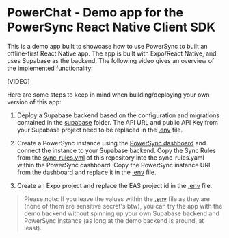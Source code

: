 # PowerChat - Demo app for the PowerSync React Native Client SDK

This is a demo app built to showcase how to use PowerSync to built an offline-first React Native app. The app is built with Expo/React Native, and uses Supabase as the backend. The following video gives an overview of the implemented functionality:

[VIDEO]

Here are some steps to keep in mind when building/deploying your own version of this app:

1. Deploy a Supabase backend based on the configuration and migrations contained in the [supabase](./supabase) folder. The API URL and public API Key from your Supabase project need to be replaced in the [.env](./.env) file.

2. Create a PowerSync instance using the [PowerSync dashboard](https://powersync.journeyapps.com/) and connect the instance to your Supabase backend. Copy the Sync Rules from the [sync-rules.yml](./sync-rules.yml) of this repository into the sync-rules.yaml within the PowerSync dashboard. Copy the PowerSync instance URL from the dashboard and replace it in the [.env](./.env) file.

3. Create an Expo project and replace the EAS project id in the [.env](./.env) file.

> Please note: If you leave the values within the [.env](./.env) file as they are (none of them are sensitive secret's btw), you can try the app with the demo backend without spinning up your own Supabase backend and PowerSync instance (as long at the demo backend is around, at least).
